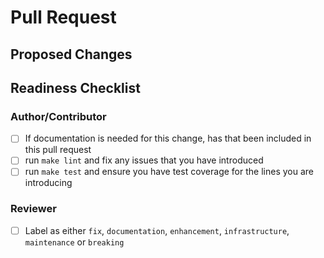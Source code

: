 # Pull Request
<!-- 
PR title needs to be prefixed with a conventional commit type
(build,chore,ci,docs,feat,fix,perf,refactor,revert,style,test)

It should also be brief and descriptive for a good changelog entry

examples: "feat: add new logger" or "fix: remove unused imports"
-->

## Proposed Changes
<!-- Describe what the changes are and link to a GitHub Issue if one exists -->

## Readiness Checklist

### Author/Contributor

- [ ] If documentation is needed for this change, has that been included in this pull request
- [ ] run `make lint` and fix any issues that you have introduced
- [ ] run `make test` and ensure you have test coverage for the lines you are introducing

### Reviewer

- [ ] Label as either `fix`, `documentation`, `enhancement`, `infrastructure`, `maintenance` or `breaking`
